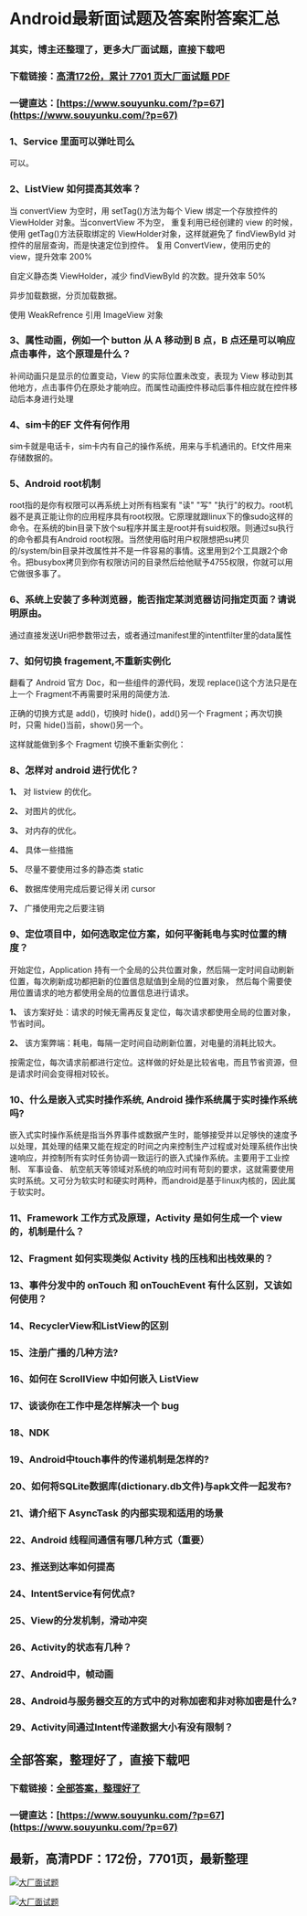 # Android最新面试题及答案附答案汇总

### 其实，博主还整理了，更多大厂面试题，直接下载吧

### 下载链接：[高清172份，累计 7701 页大厂面试题  PDF](https://www.souyunku.com/?p=67)

### 一键直达：[https://www.souyunku.com/?p=67](https://www.souyunku.com/?p=67)



### 1、Service 里面可以弹吐司么

可以。


### 2、ListView 如何提高其效率？

当 convertView 为空时，用 setTag()方法为每个 View 绑定一个存放控件的 ViewHolder 对象。当convertView 不为空， 重复利用已经创建的 view 的时候， 使用 getTag()方法获取绑定的 ViewHolder对象，这样就避免了 findViewById 对控件的层层查询，而是快速定位到控件。 复用 ConvertView，使用历史的 view，提升效率 200%

自定义静态类 ViewHolder，减少 findViewById 的次数。提升效率 50%

异步加载数据，分页加载数据。

使用 WeakRefrence 引用 ImageView 对象


### 3、属性动画，例如一个 button 从 A 移动到 B 点，B 点还是可以响应点击事件，这个原理是什么？

补间动画只是显示的位置变动，View 的实际位置未改变，表现为 View 移动到其他地方，点击事件仍在原处才能响应。而属性动画控件移动后事件相应就在控件移动后本身进行处理


### 4、sim卡的EF 文件有何作用

sim卡就是电话卡，sim卡内有自己的操作系统，用来与手机通讯的。Ef文件用来存储数据的。


### 5、Android root机制

root指的是你有权限可以再系统上对所有档案有 "读" "写" "执行"的权力。root机器不是真正能让你的应用程序具有root权限。它原理就跟linux下的像sudo这样的命令。在系统的bin目录下放个su程序并属主是root并有suid权限。则通过su执行的命令都具有Android root权限。当然使用临时用户权限想把su拷贝的/system/bin目录并改属性并不是一件容易的事情。这里用到2个工具跟2个命令。把busybox拷贝到你有权限访问的目录然后给他赋予4755权限，你就可以用它做很多事了。


### 6、系统上安装了多种浏览器，能否指定某浏览器访问指定页面？请说明原由。

通过直接发送Uri把参数带过去，或者通过manifest里的intentfilter里的data属性


### 7、如何切换 fragement,不重新实例化

翻看了 Android 官方 Doc，和一些组件的源代码，发现 replace()这个方法只是在上一个 Fragment不再需要时采用的简便方法.

正确的切换方式是 add()，切换时 hide()，add()另一个 Fragment；再次切换时，只需 hide()当前，show()另一个。

这样就能做到多个 Fragment 切换不重新实例化：


### 8、怎样对 android 进行优化？

**1、** 对 listview 的优化。

**2、** 对图片的优化。

**3、** 对内存的优化。

**4、** 具体一些措施

**5、** 尽量不要使用过多的静态类 static

**6、** 数据库使用完成后要记得关闭 cursor

**7、** 广播使用完之后要注销


### 9、定位项目中，如何选取定位方案，如何平衡耗电与实时位置的精度？

开始定位，Application 持有一个全局的公共位置对象，然后隔一定时间自动刷新位置，每次刷新成功都把新的位置信息赋值到全局的位置对象， 然后每个需要使用位置请求的地方都使用全局的位置信息进行请求。

**1、** 该方案好处：请求的时候无需再反复定位，每次请求都使用全局的位置对象，节省时间。

**2、** 该方案弊端：耗电，每隔一定时间自动刷新位置，对电量的消耗比较大。

按需定位，每次请求前都进行定位。这样做的好处是比较省电，而且节省资源，但是请求时间会变得相对较长。


### 10、什么是嵌入式实时操作系统, Android 操作系统属于实时操作系统吗?

嵌入式实时操作系统是指当外界事件或数据产生时，能够接受并以足够快的速度予以处理，其处理的结果又能在规定的时间之内来控制生产过程或对处理系统作出快速响应，并控制所有实时任务协调一致运行的嵌入式操作系统。主要用于工业控制、 军事设备、 航空航天等领域对系统的响应时间有苛刻的要求，这就需要使用实时系统。又可分为软实时和硬实时两种，而android是基于linux内核的，因此属于软实时。


### 11、Framework 工作方式及原理，Activity 是如何生成一个 view 的，机制是什么？
### 12、Fragment 如何实现类似 Activity 栈的压栈和出栈效果的？
### 13、事件分发中的 onTouch 和 onTouchEvent 有什么区别，又该如何使用？
### 14、RecyclerView和ListView的区别
### 15、注册广播的几种方法?
### 16、如何在 ScrollView 中如何嵌入 ListView
### 17、谈谈你在工作中是怎样解决一个 bug
### 18、NDK
### 19、Android中touch事件的传递机制是怎样的?
### 20、如何将SQLite数据库(dictionary.db文件)与apk文件一起发布?
### 21、请介绍下 AsyncTask 的内部实现和适用的场景
### 22、Android 线程间通信有哪几种方式（重要）
### 23、推送到达率如何提高
### 24、IntentService有何优点?
### 25、View的分发机制，滑动冲突
### 26、Activity的状态有几种？
### 27、Android中，帧动画
### 28、Android与服务器交互的方式中的对称加密和非对称加密是什么?
### 29、Activity间通过Intent传递数据大小有没有限制？




## 全部答案，整理好了，直接下载吧

### 下载链接：[全部答案，整理好了](https://www.souyunku.com/?p=67)

### 一键直达：[https://www.souyunku.com/?p=67](https://www.souyunku.com/?p=67)


## 最新，高清PDF：172份，7701页，最新整理

[![大厂面试题](https://www.souyunku.com/wp-content/uploads/weixin/mst.png "大厂面试题")](https://www.souyunku.com/wp-content/uploads/weixin/githup-weixin.png"大厂面试题")

[![大厂面试题](https://www.souyunku.com/wp-content/uploads/weixin/githup-weixin.png "架构师专栏")](https://www.souyunku.com/wp-content/uploads/weixin/githup-weixin.png "架构师专栏")
